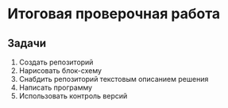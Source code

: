 # Итоговая проверочная работа
## Задачи
1. Создать репозиторий 
2. Нарисовать блок-схему
3. Снабдить репозиторий текстовым описанием решения
4. Написать программу
5. Использовать контроль версий